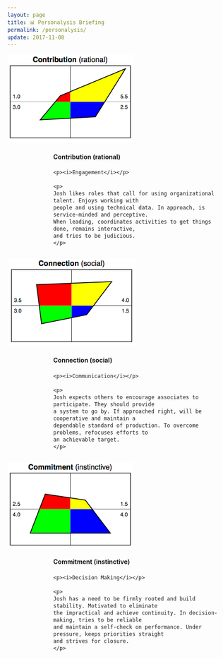 ```yaml
---
layout: page
title: 📊 Personalysis Briefing
permalink: /personalysis/
update: 2017-11-08
---
```

<div style='width:100%;'>
  <div style='float:left;width:300px;'>
    <img src="/assets/images/personalysis/contribution.png" alt="Contribution" />	
  </div>
  <div style='float:right;text-align:left;margin-left:10px;width:400px;'>
    <h4>Contribution (rational)</h4>

    <p><i>Engagement</i></p>

    <p>
    Josh likes roles that call for using organizational talent. Enjoys working with
    people and using technical data. In approach, is service-minded and perceptive.
    When leading, coordinates activities to get things done, remains interactive,
    and tries to be judicious.
    </p>
  </div>
  <div style='clear: both'></div>
</div>

<div style='width:100%;margin-top:15px;'>
  <div style='float:left;width:300px;'>
    <img src="/assets/images/personalysis/connection.png" alt="Connection" />	
  </div>
  <div style='float:right;text-align:left;margin-left:10px;width:400px;'>
    <h4>Connection (social)</h4>

    <p><i>Communication</i></p>

    <p>
    Josh expects others to encourage associates to participate. They should provide
    a system to go by. If approached right, will be cooperative and maintain a
    dependable standard of production. To overcome problems, refocuses efforts to
    an achievable target.
    </p>
  </div>
  <div style='clear: both'></div>
</div>

<div style='width:100%;margin-top:15px;'>
  <div style='float:left;width:300px;'>
    <img src="/assets/images/personalysis/commitment.png" alt="Commitment" />	
  </div>
  <div style='float:right;text-align:left;margin-left:10px;width:400px;'>
    <h4>Commitment (instinctive)</h4>

    <p><i>Decision Making</i></p>

    <p>
    Josh has a need to be firmly rooted and build stability. Motivated to eliminate
    the impractical and achieve continuity. In decision-making, tries to be reliable
    and maintain a self-check on performance. Under pressure, keeps priorities straight
    and strives for closure.
    </p>
  </div>
  <div style='clear: both'></div>
</div>
